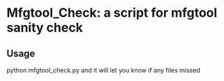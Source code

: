 Mfgtool_Check: a script for mfgtool sanity check
================================================

Usage
-----
python mfgtool_check.py and it will let you know if any files missed
